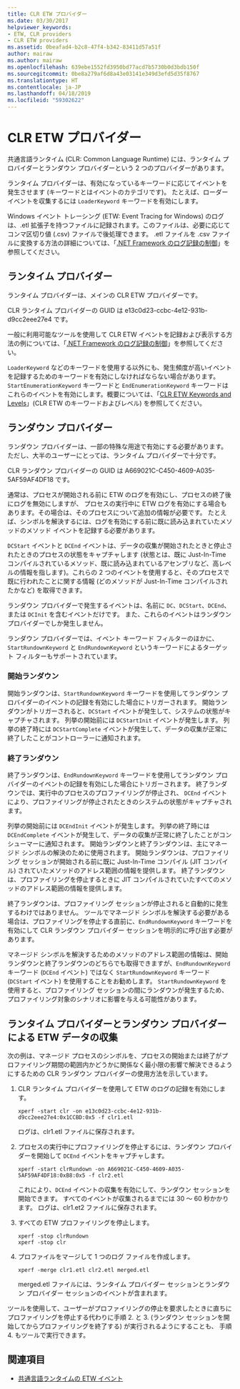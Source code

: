 ```yaml
---
title: CLR ETW プロバイダー
ms.date: 03/30/2017
helpviewer_keywords:
- ETW, CLR providers
- CLR ETW providers
ms.assetid: 0beafad4-b2c8-47f4-b342-83411d57a51f
author: mairaw
ms.author: mairaw
ms.openlocfilehash: 639ebe1552fd3950bd77acd7b5730b0d3bdb150f
ms.sourcegitcommit: 0be8a279af6d8a43e03141e349d3efd5d35f8767
ms.translationtype: HT
ms.contentlocale: ja-JP
ms.lasthandoff: 04/18/2019
ms.locfileid: "59302622"
---
```

# <a name="clr-etw-providers"></a>CLR ETW プロバイダー
共通言語ランタイム (CLR: Common Language Runtime) には、ランタイム プロバイダーとランダウン プロバイダーという 2 つのプロバイダーがあります。  
  
 ランタイム プロバイダーは、有効になっているキーワードに応じてイベントを発生させます (キーワードとはイベントのカテゴリです)。 たとえば、ローダー イベントを収集するには `LoaderKeyword` キーワードを有効にします。  
  
 Windows イベント トレーシング (ETW: Event Tracing for Windows) のログは、.etl 拡張子を持つファイルに記録されます。このファイルは、必要に応じてコンマ区切り値 (.csv) ファイルで後処理できます。 .etl ファイルを .csv ファイルに変換する方法の詳細については、「[.NET Framework のログ記録の制御](../../../docs/framework/performance/controlling-logging.md)」を参照してください。  
  
## <a name="the-runtime-provider"></a>ランタイム プロバイダー  
 ランタイム プロバイダーは、メインの CLR ETW プロバイダーです。  
  
 CLR ランタイム プロバイダーの GUID は e13c0d23-ccbc-4e12-931b-d9cc2eee27e4 です。  
  
 一般に利用可能なツールを使用して CLR ETW イベントを記録および表示する方法の例については、「[.NET Framework のログ記録の制御](../../../docs/framework/performance/controlling-logging.md)」を参照してください。  
  
 `LoaderKeyword` などのキーワードを使用する以外にも、発生頻度が高いイベントを記録するためのキーワードを有効にしなければならない場合があります。 `StartEnumerationKeyword` キーワードと `EndEnumerationKeyword` キーワードはこれらのイベントを有効にします。概要については、「[CLR ETW Keywords and Levels](../../../docs/framework/performance/clr-etw-keywords-and-levels.md)」(CLR ETW のキーワードおよびレベル) を参照してください。  
  
## <a name="the-rundown-provider"></a>ランダウン プロバイダー  
 ランダウン プロバイダーは、一部の特殊な用途で有効にする必要があります。 ただし、大半のユーザーにとっては、ランタイム プロバイダーで十分です。  
  
 CLR ランダウン プロバイダーの GUID は A669021C-C450-4609-A035-5AF59AF4DF18 です。  
  
 通常は、プロセスが開始される前に ETW のログを有効にし、プロセスの終了後にログを無効にしますが、 プロセスの実行中に ETW ログを有効にする場合もあります。その場合は、そのプロセスについて追加の情報が必要です。 たとえば、シンボルを解決するには、ログを有効にする前に既に読み込まれていたメソッドのメソッド イベントを記録する必要があります。  
  
 `DCStart` イベントと `DCEnd` イベントは、データの収集が開始されたときと停止されたときのプロセスの状態をキャプチャします  (状態とは、既に Just-In-Time コンパイルされているメソッド、既に読み込まれているアセンブリなど、高レベルの情報を指します)。これらの 2 つのイベントを使用すると、そのプロセスで既に行われたことに関する情報 (どのメソッドが Just-In-Time コンパイルされたかなど) を取得できます。  
  
 ランダウン プロバイダーで発生するイベントは、名前に `DC`、`DCStart`、`DCEnd`、または `DCInit` を含むイベントだけです。 また、これらのイベントはランダウン プロバイダーでしか発生しません。  
  
 ランダウン プロバイダーでは、イベント キーワード フィルターのほかに、`StartRundownKeyword` と `EndRundownKeyword` というキーワードによるターゲット フィルターもサポートされています。  
  
### <a name="start-rundown"></a>開始ランダウン  
 開始ランダウンは、`StartRundownKeyword` キーワードを使用してランダウン プロバイダーのイベントの記録を有効にした場合にトリガーされます。 開始ランダウンがトリガーされると、`DCStart` イベントが発生して、システムの状態がキャプチャされます。 列挙の開始前には `DCStartInit` イベントが発生します。 列挙の終了時には `DCStartComplete` イベントが発生して、データの収集が正常に終了したことがコントローラーに通知されます。  
  
### <a name="end-rundown"></a>終了ランダウン  
 終了ランダウンは、`EndRundownKeyword` キーワードを使用してランダウン プロバイダーのイベントの記録を有効にした場合にトリガーされます。 終了ランダウンでは、実行中のプロセスのプロファイリングが停止され、 `DCEnd` イベントにより、プロファイリングが停止されたときのシステムの状態がキャプチャされます。  
  
 列挙の開始前には `DCEndInit` イベントが発生します。 列挙の終了時には `DCEndComplete` イベントが発生して、データの収集が正常に終了したことがコンシューマーに通知されます。 開始ランダウンと終了ランダウンは、主にマネージド シンボルの解決のために使用されます。 開始ランダウンは、プロファイリング セッションが開始される前に既に Just-In-Time コンパイル (JIT コンパイル) されていたメソッドのアドレス範囲の情報を提供します。 終了ランダウンは、プロファイリングを停止するときに JIT コンパイルされていたすべてのメソッドのアドレス範囲の情報を提供します。  
  
 終了ランダウンは、プロファイリング セッションが停止されると自動的に発生するわけではありません。 ツールでマネージド シンボルを解決する必要がある場合は、プロファイリングを停止する直前に、`EndRundownKeyword` キーワードを有効にして CLR ランダウン プロバイダー セッションを明示的に呼び出す必要があります。  
  
 マネージド シンボルを解決するためのメソッドのアドレス範囲の情報は、開始ランダウンと終了ランダウンのどちらでも取得できますが、`EndRundownKeyword` キーワード (`DCEnd` イベント) ではなく `StartRundownKeyword` キーワード (`DCStart` イベント) を使用することをお勧めします。 `StartRundownKeyword` を使用すると、プロファイリング セッションの間にランダウンが発生するため、プロファイリング対象のシナリオに影響を与える可能性があります。  
  
## <a name="etw-data-collection-using-runtime-and-rundown-providers"></a>ランタイム プロバイダーとランダウン プロバイダーによる ETW データの収集  
 次の例は、マネージド プロセスのシンボルを、プロセスの開始または終了がプロファイリング期間の範囲内かどうかに関係なく最小限の影響で解決できるようにするための CLR ランダウン プロバイダーの使用方法を示しています。  
  
1. CLR ランタイム プロバイダーを使用して ETW のログの記録を有効にします。  
  
    ```  
    xperf -start clr -on e13c0d23-ccbc-4e12-931b-d9cc2eee27e4:0x1CCBD:0x5 -f clr1.etl      
    ```  
  
     ログは、clr1.etl ファイルに保存されます。  
  
2. プロセスの実行中にプロファイリングを停止するには、ランダウン プロバイダーを開始して `DCEnd` イベントをキャプチャします。  
  
    ```  
    xperf -start clrRundown -on A669021C-C450-4609-A035-5AF59AF4DF18:0xB8:0x5 -f clr2.etl      
    ```  
  
     これにより、`DCEnd` イベントの収集を有効にして、ランダウン セッションを開始できます。 すべてのイベントが収集されるまでには 30 ～ 60 秒かかります。 ログは、clr1.et2 ファイルに保存されます。  
  
3. すべての ETW プロファイリングを停止します。  
  
    ```  
    xperf -stop clrRundown   
    xperf -stop clr  
    ```  
  
4. プロファイルをマージして 1 つのログ ファイルを作成します。  
  
    ```  
    xperf -merge clr1.etl clr2.etl merged.etl  
    ```  
  
     merged.etl ファイルには、ランタイム プロバイダー セッションとランダウン プロバイダー セッションのイベントが含まれます。  
  
 ツールを使用して、ユーザーがプロファイリングの停止を要求したときに直ちにプロファイリングを停止する代わりに手順 2. と 3. (ランダウン セッションを開始してからプロファイリングを終了する) が実行されるようにすることも、 手順 4. もツールで実行できます。  
  
## <a name="see-also"></a>関連項目

- [共通言語ランタイムの ETW イベント](../../../docs/framework/performance/etw-events-in-the-common-language-runtime.md)
